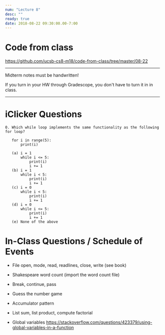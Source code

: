 ```yaml
---
num: "Lecture 8"
desc: ""
ready: true
date: 2018-08-22 09:30:00.00-7:00
---
```


# Code from class

<https://github.com/ucsb-cs8-m18/code-from-class/tree/master/08-22>

---

Midterm notes must be handwritten!

If you turn in your HW through Gradescope, you don't have to turn it in in class.

---

iClicker Questions
==================

```
0. Which while loop implements the same functionality as the following for loop?
   
   for i in range(5):
       print(i)

   (a) i = 1
       while i <= 5:
           print(i)
           i += 1
   (b) i = 1
       while i < 5:
           print(i)
           i += 1
   (c) i = 0
       while i < 5:
           print(i)
           i += 1
   (d) i = 0
       while i <= 5:
           print(i)
           i += 1
   (e) None of the above
```

In-Class Questions / Schedule of Events
=======================================

- File open, mode, read, readlines, close, write (see book)
+ Shakespeare word count (import the word count file)
- Break, continue, pass
+ Guess the number game
- Accumulator pattern
+ List sum, list product, compute factorial
- Global variables <https://stackoverflow.com/questions/423379/using-global-variables-in-a-function>
